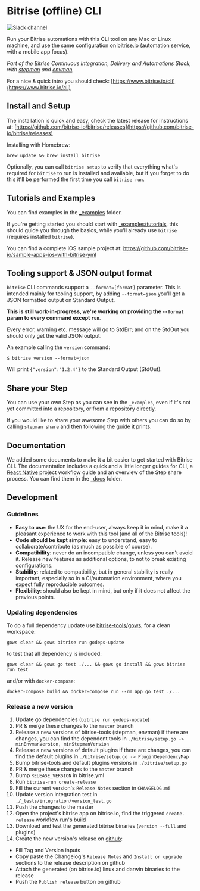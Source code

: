 # Bitrise (offline) CLI

[![Slack channel](http://chat.bitrise.io/badge.svg)](http://chat.bitrise.io)

Run your Bitrise automations with this CLI tool on any Mac or Linux machine, and use the same configuration on
[bitrise.io](https://www.bitrise.io) (automation service, with a mobile app focus).

*Part of the Bitrise Continuous Integration, Delivery and Automations Stack,
with [stepman](https://github.com/bitrise-io/stepman) and [envman](https://github.com/bitrise-io/envman).*

For a nice & quick intro you should check: [https://www.bitrise.io/cli](https://www.bitrise.io/cli)


## Install and Setup

The installation is quick and easy, check the latest release for instructions at: [https://github.com/bitrise-io/bitrise/releases](https://github.com/bitrise-io/bitrise/releases)

Installing with Homebrew:

`brew update && brew install bitrise`

Optionally, you can call `bitrise setup` to verify that everything what's required for `bitrise` to run
is installed and available, but if you forget to do this it'll be performed the first
time you call `bitrise run`.

## Tutorials and Examples

You can find examples in the [_examples](https://github.com/bitrise-io/bitrise/tree/master/_examples) folder.

If you're getting started you should start with [_examples/tutorials](https://github.com/bitrise-io/bitrise/tree/master/_examples/tutorials),
this should guide you through the basics, while you'll already use `bitrise` (requires installed `bitrise`).

You can find a complete iOS sample project at: https://github.com/bitrise-io/sample-apps-ios-with-bitrise-yml


## Tooling support & JSON output format

`bitrise` CLI commands support a `--format=[format]` parameter.
This is intended mainly for tooling support, by adding `--format=json` you'll
get a JSON formatted output on Standard Output.

**This is still work-in-progress, we're working on providing
the `--format` param to every command except `run`**.

Every error, warning etc. message will go to StdErr; and on the StdOut
you should only get the valid JSON output.

An example calling the `version` command:

`$ bitrise version --format=json`

Will print `{"version":"1.2.4"}` to the Standard Output (StdOut).


## Share your Step

You can use your own Step as you can see in the `_examples`, even if it's
not yet committed into a repository, or from a repository directly.

If you would like to share your awesome Step with others
you can do so by calling `stepman share` and then following the
guide it prints.

## Documentation

We added some documents to make it a bit easier to get started with Bitrise CLI. The documentation includes a quick and a little longer guides for CLI, a [React Native](http://facebook.github.io/react-native/) project workflow guide and an overview of the Step share process. You can find them in the [_docs](/_docs/) folder.

## Development

### Guidelines

* __Easy to use__: the UX for the end-user, always keep it in mind, make it a pleasant experience to work with this tool (and all of the Bitrise tools)!
* __Code should be kept simple__: easy to understand, easy to collaborate/contribute (as much as possible of course).
* __Compatibility__: never do an incompatible change, unless you can't avoid it. Release new features as additional options, to not to break existing configurations.
* __Stability__: related to compatibility, but in general stability is really important, especially so in a CI/automation environment, where you expect fully reproducible outcomes.
* __Flexibility__: should also be kept in mind, but only if it does not affect the previous points.

### Updating dependencies

To do a full dependency update use [bitrise-tools/gows](https://github.com/bitrise-tools/gows),
for a clean workspace:

```
gows clear && gows bitrise run godeps-update
```

to test that all dependency is included:

```
gows clear && gows go test ./... && gows go install && gows bitrise run test
```

and/or with `docker-compose`:

```
docker-compose build && docker-compose run --rm app go test ./...
```

### Release a new version

1. Update go dependencies (`bitrise run godeps-update`)
1. PR & merge these changes to the `master` branch
1. Release a new versions of bitrise-tools (stepman, envman) if there are changes, you can find the dependent tools in `./bitrise/setup.go -> minEnvmanVersion, minStepmanVersion`
1. Release a new versions of default plugins if there are changes, you can find the default plugins in `./bitrise/setup.go -> PluginDependencyMap`
1. Bump bitrise-tools and default plugins versions in `./bitrise/setup.go`
1. PR & merge these changes to the `master` branch
1. Bump `RELEASE_VERSION` in bitrise.yml
1. Run `bitrise-run create-release`
1. Fill the current version's `Release Notes` section in `CHANGELOG.md`
1. Update version integration test in `./_tests/integration/version_test.go`
1. Push the changes to the master
1. Open the project's bitrise app on bitrise.io, find the triggered `create-release` workflow run's build
1. Download and test the generated bitrise binaries (`version --full` and plugins)
1. Create the new version's release on [github](https://github.com/bitrise-io/bitrise/releases/new):
  - Fill Tag and Version inputs
  - Copy paste the Changelog's `Release Notes` and `Install or upgrade` sections to the release description on github
  - Attach the generated (on bitrise.io) linux and darwin binaries to the release
  - Push the `Publish release` button on github
